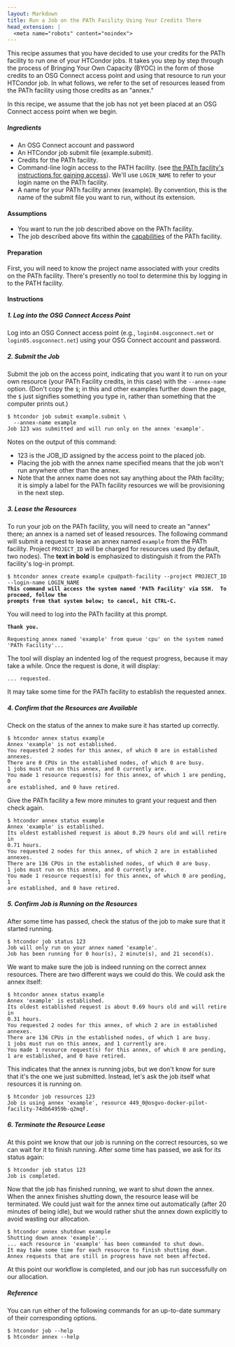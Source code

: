 ```yaml
---
layout: Markdown
title: Run a Job on the PATh Facility Using Your Credits There
head_extension: |
  <meta name="robots" content="noindex">
---
```


This recipe assumes that you have decided to use your credits
for the PATh facility to run one of your HTCondor jobs.  It takes you step by
step through the process of Bringing Your Own Capacity (BYOC) in the
form of those credits to an OSG Connect access point and using that
resource to run your HTCondor job.  In what follows, we refer to the set
of resources leased from the PATh facility using those credits as an "annex."

In this recipe, we assume that the job has not yet been placed at an
OSG Connect access point when we begin.

##### Ingredients

- An OSG Connect account and password
- An HTCondor job submit file (example.submit).
- Credits for the PATh facility.
- Command-line login access to the PATH facility.  (see [the PATh facility's instructions for gaining access](https://path-cc.io/facility/registration.html#login)).
  We'll use `LOGIN_NAME` to refer to your login name on the PATh facility.
- A name for your PATh facility annex (example).  By convention,
  this is the name of the submit file you want to run, without its extension.

#### Assumptions

* You want to run the job described above on the PATh facility.
* The job described above fits within the [capabilities](https://path-cc.io/facility/#facility-description) of the PATh facility.

#### Preparation

First, you will need to know the project name associated with your credits on
the PATh facility.  There's presently no tool to determine this by logging
in to the PATH facility.

#### Instructions

##### 1. Log into the OSG Connect Access Point

Log into an OSG Connect access point (e.g., `login04.osgconnect.net` or
`login05.osgconnect.net`) using your OSG Connect account and password.

##### 2. Submit the Job

Submit the job on the access point, indicating that you want it to run
on your own resource (your PATh Facility credits, in this case) with the
`--annex-name` option.  (Don't copy the `$`; in this and other examples
further down the page, the `$` just signifies something you type in,
rather than something that the computer prints out.)

    $ htcondor job submit example.submit \
      --annex-name example
    Job 123 was submitted and will run only on the annex 'example'.

Notes on the output of this command:
- 123 is the JOB_ID assigned by the access point to the placed job.
- Placing the job with the annex name specified means that the job
  won't run anywhere other than the annex.
- Note that the annex name does not say anything about the PAth facility; it is simply
  a label for the PATh facility resources we will be provisioning
  in the next step.

##### 3. Lease the Resources

To run your job on the PATh facility, you will need to create an "annex" there;
an annex is a named set of leased resources.  The following command will
submit a request to lease an annex named `example` from the PATh facility.
Project `PROJECT_ID` will be charged for resources used (by
default, two nodes).  The **text in bold** is emphasized to distinguish
it from the PATh facility's log-in prompt.

<pre><code>$ htcondor annex create example cpu@path-facility --project PROJECT_ID --login-name LOGIN_NAME
<b>This command will access the system named 'PATh Facility' via SSH.  To proceed, follow the
prompts from that system below; to cancel, hit CTRL-C.</b>
</code></pre>

You will need to log into the PATh facility at this prompt.

<pre><code><b>Thank you.</b>

Requesting annex named 'example' from queue 'cpu' on the system named 'PATh Facility'...
</code></pre>

The tool will display an indented log of the request progress, because
it may take a while.  Once the request is done, it will display:

	... requested.

It may take some time for the PATh facility to establish the requested annex.

##### 4. Confirm that the Resources are Available

Check on the status of the annex to make sure it has started up correctly.

	$ htcondor annex status example
	Annex 'example' is not established.
	You requested 2 nodes for this annex, of which 0 are in established
	annexes.
	There are 0 CPUs in the established nodes, of which 0 are busy.
	1 jobs must run on this annex, and 0 currently are.
	You made 1 resource request(s) for this annex, of which 1 are pending, 0
	are established, and 0 have retired.

Give the PATh facility a few more minutes to grant your request and then check again.

	$ htcondor annex status example
	Annex 'example' is established.
	Its oldest established request is about 0.29 hours old and will retire in
	0.71 hours.
	You requested 2 nodes for this annex, of which 2 are in established
	annexes.
	There are 136 CPUs in the established nodes, of which 0 are busy.
	1 jobs must run on this annex, and 0 currently are.
	You made 1 resource request(s) for this annex, of which 0 are pending, 1
	are established, and 0 have retired.

##### 5. Confirm Job is Running on the Resources

After some time has passed, check the status of the job to make sure
that it started running.

	$ htcondor job status 123
	Job will only run on your annex named 'example'.
	Job has been running for 0 hour(s), 2 minute(s), and 21 second(s).

We want to make sure the job is indeed running on the correct annex
resources.  There are two different ways we could do this.  We could ask
the annex itself:

	$ htcondor annex status example
	Annex 'example' is established.
	Its oldest established request is about 0.69 hours old and will retire in
	0.31 hours.
	You requested 2 nodes for this annex, of which 2 are in established
	annexes.
	There are 136 CPUs in the established nodes, of which 1 are busy.
	1 jobs must run on this annex, and 1 currently are.
	You made 1 resource request(s) for this annex, of which 0 are pending,
	1 are established, and 0 have retired.

This indicates that the annex is running jobs, but we don't know for
sure that it's the one we just submitted.  Instead, let's ask the job
itself what resources it is running on.

	$ htcondor job resources 123
	Job is using annex 'example', resource 449_0@osgvo-docker-pilot-facility-74db64959b-q2mqf.

##### 6. Terminate the Resource Lease

At this point we know that our job is running on the correct resources,
so we can wait for it to finish running.  After some time has passed, we
ask for its status again:

	$ htcondor job status 123
	Job is completed.

Now that the job has finished running, we want to shut down the annex.
When the annex finishes shutting down, the resource lease will be
terminated.  We could just wait for the annex time out automatically
(after 20 minutes of being idle), but we would rather shut the annex down
explicitly to avoid wasting our allocation.

	$ htcondor annex shutdown example
	Shutting down annex 'example'...
	... each resource in 'example' has been commanded to shut down.
	It may take some time for each resource to finish shutting down.
	Annex requests that are still in progress have not been affected.

At this point our workflow is completed, and our job has run
successfully on our allocation.

##### Reference

You can run either of the following commands for an up-to-date summary
of their corresponding options.

	$ htcondor job --help
	$ htcondor annex --help

